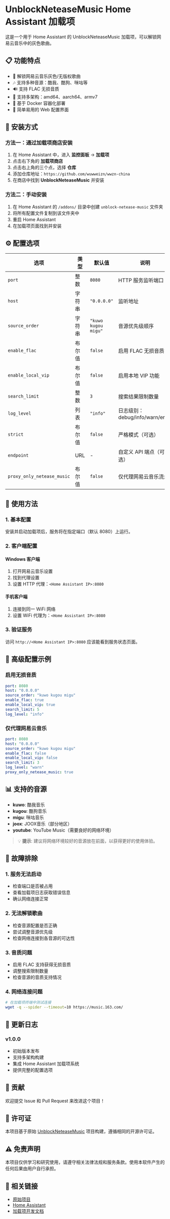 # UnblockNeteaseMusic Home Assistant 加载项

这是一个用于 Home Assistant 的 UnblockNeteaseMusic 加载项，可以解锁网易云音乐中的灰色歌曲。

## 📋 功能特点

- 🎵 解锁网易云音乐灰色/无版权歌曲
- 🎶 支持多种音源：酷我、酷狗、咪咕等
- 🔊 支持 FLAC 无损音质
- 🚀 支持多架构：amd64、aarch64、armv7
- 🐋 基于 Docker 容器化部署
- 🔧 简单易用的 Web 配置界面

## 🚀 安装方式

### 方法一：通过加载项商店安装

1. 在 Home Assistant 中，进入 **监控面板** → **加载项**
2. 点击右下角的 **加载项商店**
3. 点击右上角的三个点，选择 **仓库**
4. 添加仓库地址：`https://github.com/wuwweizn/wwzn-china`
5. 在商店中找到 **UnblockNeteaseMusic** 并安装

### 方法二：手动安装

1. 在 Home Assistant 的 `/addons/` 目录中创建 `unblock-netease-music` 文件夹
2. 将所有配置文件复制到该文件夹中
3. 重启 Home Assistant
4. 在加载项页面找到并安装

## ⚙️ 配置选项

| 选项 | 类型 | 默认值 | 说明 |
|------|------|--------|------|
| `port` | 整数 | `8080` | HTTP 服务监听端口 |
| `host` | 字符串 | `"0.0.0.0"` | 监听地址 |
| `source_order` | 字符串 | `"kuwo kugou migu"` | 音源优先级顺序 |
| `enable_flac` | 布尔值 | `false` | 启用 FLAC 无损音质 |
| `enable_local_vip` | 布尔值 | `false` | 启用本地 VIP 功能 |
| `search_limit` | 整数 | `3` | 搜索结果限制数量 |
| `log_level` | 列表 | `"info"` | 日志级别：debug/info/warn/error |
| `strict` | 布尔值 | `false` | 严格模式（可选） |
| `endpoint` | URL | - | 自定义 API 端点（可选） |
| `proxy_only_netease_music` | 布尔值 | `false` | 仅代理网易云音乐流量 |

## 🎯 使用方法

### 1. 基本配置

安装并启动加载项后，服务将在指定端口（默认 8080）上运行。

### 2. 客户端配置

#### Windows 客户端
1. 打开网易云音乐设置
2. 找到代理设置
3. 设置 HTTP 代理：`<Home Assistant IP>:8080`

#### 手机客户端
1. 连接到同一 WiFi 网络
2. 设置 WiFi 代理为：`<Home Assistant IP>:8080`

### 3. 验证服务

访问 `http://<Home Assistant IP>:8080` 应该能看到服务状态页面。

## 🔧 高级配置示例

### 启用无损音质
```yaml
port: 8080
host: "0.0.0.0"
source_order: "kuwo kugou migu"
enable_flac: true
enable_local_vip: true
search_limit: 5
log_level: "info"
```

### 仅代理网易云音乐
```yaml
port: 8080
host: "0.0.0.0"
source_order: "kuwo kugou migu"
enable_flac: false
enable_local_vip: false
search_limit: 3
log_level: "warn"
proxy_only_netease_music: true
```

## 📊 支持的音源

- **kuwo**: 酷我音乐
- **kugou**: 酷狗音乐
- **migu**: 咪咕音乐
- **joox**: JOOX音乐（部分地区）
- **youtube**: YouTube Music（需要良好的网络环境）

> 💡 **提示**: 建议将网络环境较好的音源放在前面，以获得更好的使用体验。

## 🐛 故障排除

### 1. 服务无法启动
- 检查端口是否被占用
- 查看加载项日志获取错误信息
- 确认网络连接正常

### 2. 无法解锁歌曲
- 检查音源配置是否正确
- 尝试调整音源优先级
- 检查网络连接到各音源的可达性

### 3. 音质问题
- 启用 FLAC 支持获得无损音质
- 调整搜索限制数量
- 检查音源的音质支持情况

### 4. 网络连接问题
```bash
# 在加载项终端中测试连接
wget -q --spider --timeout=10 https://music.163.com/
```

## 📝 更新日志

### v1.0.0
- 初始版本发布
- 支持多架构构建
- 集成 Home Assistant 加载项系统
- 提供完整的配置选项

## 🤝 贡献

欢迎提交 Issue 和 Pull Request 来改进这个项目！

## 📄 许可证

本项目基于原始 [UnblockNeteaseMusic](https://github.com/nondanee/UnblockNeteaseMusic) 项目构建，遵循相同的开源许可证。

## ⚠️ 免责声明

本项目仅供学习和研究使用，请遵守相关法律法规和服务条款。使用本软件产生的任何后果由用户自行承担。

## 🔗 相关链接

- [原始项目](https://github.com/nondanee/UnblockNeteaseMusic)
- [Home Assistant](https://www.home-assistant.io/)
- [加载项开发文档](https://developers.home-assistant.io/docs/add-ons/)